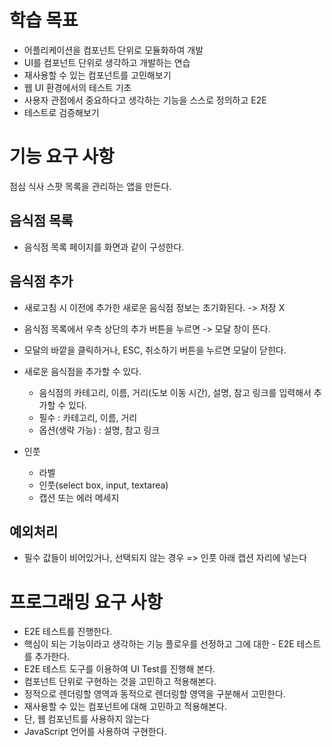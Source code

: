 # 학습 목표

- 어플리케이션을 컴포넌트 단위로 모듈화하여 개발
- UI를 컴포넌트 단위로 생각하고 개발하는 연습
- 재사용할 수 있는 컴포넌트를 고민해보기
- 웹 UI 환경에서의 테스트 기초
- 사용자 관점에서 중요하다고 생각하는 기능을 스스로 정의하고 E2E
- 테스트로 검증해보기

# 기능 요구 사항

점심 식사 스팟 목록을 관리하는 앱을 만든다.

## 음식점 목록

- 음식점 목록 페이지를 화면과 같이 구성한다.

## 음식점 추가

- 새로고침 시 이전에 추가한 새로운 음식점 정보는 초기화된다. -> 저장 X
- 음식점 목록에서 우측 상단의 추가 버튼을 누르면 -> 모달 창이 뜬다.
- 모달의 바깥을 클릭하거나, ESC, 취소하기 버튼을 누르면 모달이 닫힌다.

- 새로운 음식점을 추가할 수 있다.

  - 음식점의 카테고리, 이름, 거리(도보 이동 시간), 설명, 참고 링크를 입력해서 추가할 수 있다.
  - 필수 : 카테고리, 이름, 거리
  - 옵션(생략 가능) : 설명, 참고 링크

- 인풋

  - 라벨
  - 인풋(select box, input, textarea)
  - 캡션 또는 에러 메세지

## 예외처리

- 필수 값들이 비어있거나, 선택되지 않는 경우 => 인풋 아래 캡션 자리에 넣는다

# 프로그래밍 요구 사항

- E2E 테스트를 진행한다.
- 핵심이 되는 기능이라고 생각하는 기능 플로우를 선정하고 그에 대한 - E2E 테스트를 추가한다.
- E2E 테스트 도구를 이용하여 UI Test를 진행해 본다.
- 컴포넌트 단위로 구현하는 것을 고민하고 적용해본다.
- 정적으로 렌더링할 영역과 동적으로 렌더링할 영역을 구분해서 고민한다.
- 재사용할 수 있는 컴포넌트에 대해 고민하고 적용해본다.
- 단, 웹 컴포넌트를 사용하지 않는다
- JavaScript 언어를 사용하여 구현한다.
